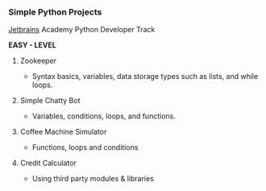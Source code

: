 ### Simple Python Projects 

[Jetbrains](https://hyperskill.org) Academy Python Developer Track

**EASY - LEVEL**

1. Zookeeper

    - Syntax basics, variables, data storage types such as lists, and while loops.

1. Simple Chatty Bot

    - Variables, conditions, loops, and functions.

1. Coffee Machine Simulator

    - Functions,  loops and conditions

1. Credit Calculator

    - Using third party modules & libraries

    

     
